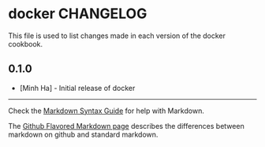 docker CHANGELOG
================

This file is used to list changes made in each version of the docker cookbook.

0.1.0
-----
- [Minh Ha] - Initial release of docker

- - -
Check the [Markdown Syntax Guide](http://daringfireball.net/projects/markdown/syntax) for help with Markdown.

The [Github Flavored Markdown page](http://github.github.com/github-flavored-markdown/) describes the differences between markdown on github and standard markdown.
